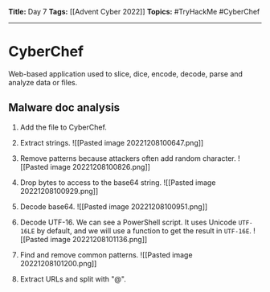 **Title:** Day 7
**Tags:** [[Advent Cyber 2022]]
**Topics:** #TryHackMe #CyberChef

---
# CyberChef
Web-based application used to slice, dice, encode, decode, parse and analyze data or files.

## Malware doc analysis
1. Add the file to CyberChef.

2. Extract strings.
![[Pasted image 20221208100647.png]]

3. Remove patterns because attackers often add random character.
![[Pasted image 20221208100826.png]]

4. Drop bytes to access to the base64 string.
![[Pasted image 20221208100929.png]]

5. Decode base64.
![[Pasted image 20221208100951.png]]

6. Decode UTF-16. We can see a PowerShell script. It uses Unicode `UTF-16LE` by default, and we will use a function to get the result in `UTF-16E`.
![[Pasted image 20221208101136.png]]

7. Find and remove common patterns.
![[Pasted image 20221208101200.png]]

8. Extract URLs and split with "@".
